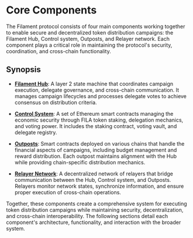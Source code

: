 # Core Components
The Filament protocol consists of four main components working together to enable secure and decentralized token distribution campaigns: the Filament Hub, Control system, Outposts, and Relayer network. Each component plays a critical role in maintaining the protocol's security, coordination, and cross-chain functionality.

## Synopsis
- [**Filament Hub**](./components/hub.md): A layer 2 state machine that coordinates campaign execution, delegate governance, and cross-chain communication. It manages campaign lifecycles and processes delegate votes to achieve consensus on distribution criteria.

- [**Control System**](./components/control.md): A set of Ethereum smart contracts managing the economic security through FILA token staking, delegation mechanics, and voting power. It includes the staking contract, voting vault, and delegate registry.

- [**Outposts**](./components/outposts.md): Smart contracts deployed on various chains that handle the financial aspects of campaigns, including budget management and reward distribution. Each outpost maintains alignment with the Hub while providing chain-specific distribution mechanics.

- [**Relayer Network**](./components/relayers.md): A decentralized network of relayers that bridge communication between the Hub, Control system, and Outposts. Relayers monitor network states, synchronize information, and ensure proper execution of cross-chain operations.

Together, these components create a comprehensive system for executing token distribution campaigns while maintaining security, decentralization, and cross-chain interoperability. The following sections detail each component's architecture, functionality, and interaction with the broader system.
